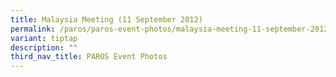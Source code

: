 ```yaml
---
title: Malaysia Meeting (11 September 2012)
permalink: /paros/paros-event-photos/malaysia-meeting-11-september-2012/
variant: tiptap
description: ""
third_nav_title: PAROS Event Photos
---
```


